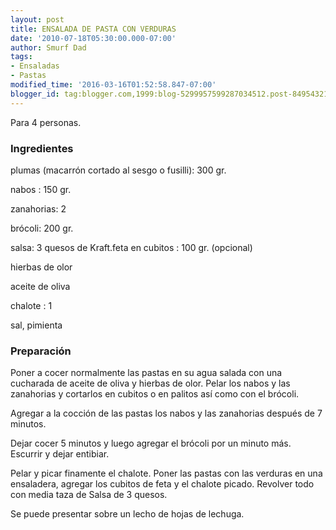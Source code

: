 ```yaml
---
layout: post
title: ENSALADA DE PASTA CON VERDURAS
date: '2010-07-18T05:30:00.000-07:00'
author: Smurf Dad
tags:
- Ensaladas
- Pastas
modified_time: '2016-03-16T01:52:58.847-07:00'
blogger_id: tag:blogger.com,1999:blog-5299957599287034512.post-8495432192610990204
---
```


Para 4 personas.

<h3>Ingredientes</h3>

plumas (macarrón cortado al sesgo o fusilli): 300 gr.

nabos : 150 gr.

zanahorias: 2

brócoli: 200 gr.

salsa: 3 quesos de Kraft.feta en cubitos : 100 gr. (opcional)

hierbas de olor

aceite de oliva

chalote : 1

sal, pimienta

<h3>Preparación</h3>

Poner a cocer normalmente las pastas en su agua salada con una cucharada de aceite de oliva y hierbas de olor. Pelar los nabos y las zanahorias y cortarlos en cubitos o en palitos así como con el brócoli.

Agregar a la cocción de las pastas los nabos y las zanahorias después de 7 minutos.

Dejar cocer 5 minutos y luego agregar el brócoli por un minuto más. Escurrir y dejar entibiar.

Pelar y picar finamente el chalote. Poner las pastas con las verduras en una ensaladera, agregar los cubitos de feta y el chalote picado. Revolver todo con media taza de  Salsa  de 3 quesos.

Se  puede presentar sobre un lecho de hojas de lechuga.


